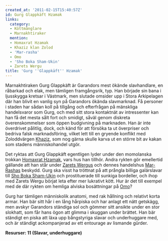 ```yaml
---
created_at: '2011-02-15T15:40:57Z'
id: Gurg Glappkäft Hzamak
links:
  category:
  - Köttmånglare
  - Marnakhtiraker
  mention:
  - Homaxrat Hzamak
  - Khaziz klan Zolod
  - 'Mar-rasha'
  - Omo
  - 'Sho Boka Sham-Ukin'
  - Zarets Wergu
title: 'Gurg ''Glappkäft'' Hzamak'
---
```


Marnakhtiraken Gurg Glappkäft är Garandors mest ökände slavhandlare, en råbarkad och elak, men
tämligen framgångsrik, typ. Han började sin bana i ljusskygga kretsar i Västmark, men slutade
omsider upp i Stora Arkipelagen där han blivit en vanlig syn på Garandors ökända slavmarknad. Få
personer i staden har sådan koll på tillgång och efterfrågan på mänskliga handelsvaror som Gurg, och
med sitt stora kontaktnät av intressenter kan han få det mesta sålt fort och smidigt, såväl genom
diskreta överenskommelser som öppen budgivning på marknaden. Han är inte överdrivet pålitlig, dock,
och känd för att försöka ta ut överpriser och bedriva falsk marknadsföring, vilket lett till en
gryende konflikt med Zoloddvärgen [Khaziz], som nog gärna skulle karva ut en större bit av kakan som
stadens människohandel utgör.

Det ryktas att Gurg Glappkäft egentligen lyder under den momolanska trokkan [Homaxrat Hzamak], vars
hus han tillhör. Andra rykten gör emellertid gällande att han står under [Zarets Wergus] och dennes
handelshus [Mar-Rashas] beskydd. Gurg ska visst ha tröttnat på att prångla billiga galärslavar till
[Sho Boka Sham-Ukin] och prostituerade till sunkiga bordeller, och ihop med Zarets Wergu börjat leta
efter mer lukrativt kött. Hur är det till exempel med de där rykten om hemliga alviska bosättningar
på [Omo]?

Gurg har tämligen människolik anatomi, med rak hållning och relativt korta armar. Han bär sitt hår i
en lång hårpiska och har anlagt ett nätt getskägg, men avskyr Garandors ständiga sol och gömmer sitt
ansikte under en stor slokhatt, som får hans ögon att glimma i skuggan under brättet. Han bär
ständigt en piska att läxa upp bångstyriga slavar och underhuggare med, och är ständigt
ackompanjerad av ett entourage av lismande gûrder.

**Resurser: 11 (Slavar, underhuggare)**

  [Khaziz]: Khaziz_klan_Zolod
  [Homaxrat Hzamak]: Homaxrat_Hzamak
  [Zarets Wergus]: Zarets_Wergu
  [Mar-Rashas]: Mar-rasha
  [Sho Boka Sham-Ukin]: Sho_Boka_Sham-Ukin
  [Omo]: Omo
